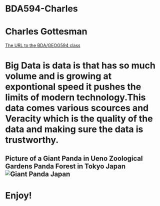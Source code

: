 # BDA594-Charles
# Charles Gottesman
[The URL to the BDA/GEOG594 class](https://catalog.sdsu.edu/preview_course_nopop.php?catoid=9&coid=66292)
# Big Data is data is that has so much volume and is growing at expontional speed it pushes the limits of modern technology.This data comes various scources and Veracity which is the quality of the data and making sure the data is trustworthy.
## Picture of a Giant Panda in Ueno Zoological Gardens Panda Forest in Tokyo Japan![Giant Panda Japan](https://github.com/user-attachments/assets/acc36d47-5747-4fcb-a4b2-beacd0c5a55b)
# Enjoy!
